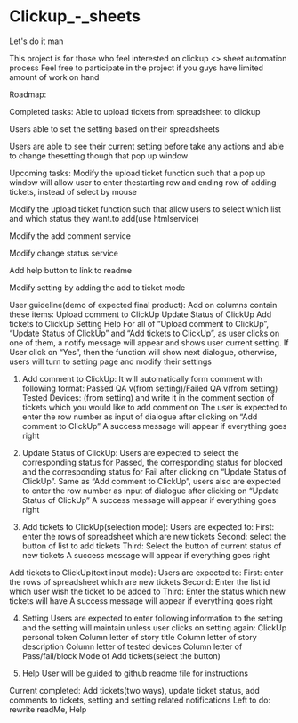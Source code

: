 # Clickup_-_sheets
Let's do it man

This project is for those who feel interested on clickup <> sheet automation process
Feel free to participate in the project if you guys have limited amount of work on hand


Roadmap:

Completed tasks:
Able to upload tickets from spreadsheet to clickup

Users able to set the setting based on their spreadsheets

Users are able to see their current setting before take any actions and able to change thesetting though that pop up window

Upcoming tasks:
Modify the upload ticket function such that a pop up window will allow user to enter thestarting row and ending row of adding tickets, instead of select by mouse

Modify the upload ticket function such that allow users to select which list and which status they want.to add(use htmlservice)

Modify the add comment service

Modify change status service

Add help button to link to readme

Modify setting by adding the add to ticket mode


User guideline(demo of expected final product):
Add on columns contain these items:
Upload comment to ClickUp
Update Status of ClickUp
Add tickets to ClickUp
Setting
Help
For all of  “Upload comment to ClickUp”, “Update Status of ClickUp” and “Add tickets
to ClickUp”, as user clicks on one of them, a notify message will appear and shows user
current setting. If User click on “Yes”, then the function will show next dialogue,
otherwise, users will turn to setting page and modify their settings

1. Add comment to ClickUp:
It will automatically form comment with following format:
Passed QA v(from setting)/Failed QA v(from setting)
Tested Devices: (from setting) and write it in the comment section of tickets which
you would like to add comment on
The user is expected to enter the row number as input of dialogue after clicking on
“Add comment to ClickUp”
A success message will appear if everything goes right

2. Update Status of ClickUp:
Users are expected to select the corresponding status for Passed,
the corresponding status for blocked and the corresponding status for Fail after
clicking on “Update Status of ClickUp”. Same as “Add comment to ClickUp”, users
also are expected to enter the row number as input of dialogue after clicking on
“Update Status of ClickUp”
A success message will appear if everything goes right

3. Add tickets to ClickUp(selection mode):
Users are expected to:
First: enter the rows of spreadsheet which are new tickets
Second: select the button of list to add tickets
Third: Select the button of current status of new tickets
A success message will appear if everything goes right

Add tickets to ClickUp(text input mode):
Users are expected to:
First: enter the rows of spreadsheet which are new tickets
Second: Enter the list id which user wish the ticket to be added to
Third: Enter the status which new tickets will have
A success message will appear if everything goes right

4. Setting
Users are expected to enter following information to the setting and the setting will
maintain unless user clicks on setting again:
ClickUp personal token
Column letter of story title
Column letter of story description
Column letter of tested devices
Column letter of Pass/fail/block
Mode of Add tickets(select the button)

5. Help
User will be guided to github readme file for instructions

Current completed: Add tickets(two ways), update ticket status, add comments to tickets, setting and setting related notifications
Left to do: rewrite readMe, Help
